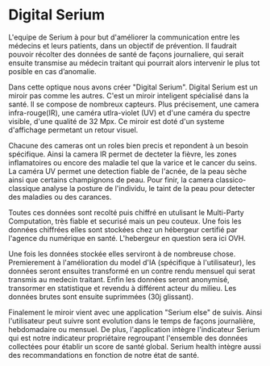 # Digital Serium

L'equipe de Serium à pour but d'améliorer la communication entre les médecins et leurs patients, dans un objectif de prévention.
Il faudrait pouvoir récolter des données de santé de façons journaliere, qui serait ensuite transmise au médecin traitant qui pourrait alors intervenir le plus tot posible en cas d’anomalie.

Dans cette optique nous avons créer "Digital Serium". Digital Serium est un miroir pas comme les autres. C'est un miroir inteligent spécialisé dans la santé.
Il se compose de nombreux capteurs. Plus précisement, une camera infra-rouge(IR), une caméra utlra-violet (UV) et d'une caméra du spectre visible, d'une qualité de 32 Mpx. 
Ce miroir est doté d'un systeme d'affichage permetant un retour visuel. 

Chacune des cameras ont un roles bien precis et repondent à un besoin spécifique. Ainsi la camera IR permet de decteter la fièvre, les zones inflamatoires ou encore des maladie tel que la varice et le cancer du seins.
La caméra UV permet une detection fiable de l'acnée, de la peau sèche ainsi que certains champignons de peau. 
Pour finir, la camera classico-classique analyse la posture de l'individu, le taint de la peau pour detecter des maladies ou des carances.

Toutes ces données sont recolté puis chiffré en utulisant le Multi-Party Computation, très fiable et securisé mais un peu couteux. Une fois les données chiffrées elles sont stockées chez un hébergeur certifié par l'agence du numérique en santé.
L'hebergeur en question sera ici OVH. 

Une fois les données stockée elles serviront à de nombreuse chose. Premierement à l'amélioration du model d'IA (spécifique à l'utilisateur), les données seront ensuites transformé en un contre rendu mensuel qui serat transmis au medecin traitant.
Enfin les données seront anonymisé, transormer en statistique et revendu à différent acteur du milieu. Les données brutes sont ensuite suprimmées (30j glissant).

Finalement le miroir vient avec une application "Serium else" de suivis.
Ainsi l'utilisateur peut suivre sont evolution dans le temps de façons journalière, hebdomadaire ou mensuel. De plus, l'application intègre l'indicateur Serium qui est notre indicateur propriétaire regroupant l'ensemble des données collectées pour établir un score de santé global.
Serium health intègre aussi des recommandations en fonction de notre état de santé. 

